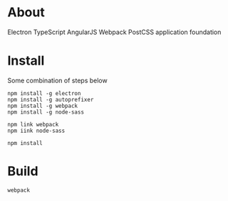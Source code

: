 About
=====

Electron TypeScript AngularJS Webpack PostCSS application foundation

Install
=======

Some combination of steps below

```
npm install -g electron
npm install -g autoprefixer
npm install -g webpack
npm install -g node-sass
```

```
npm link webpack
npm iink node-sass
```

`npm install`

Build
=====

`webpack`


